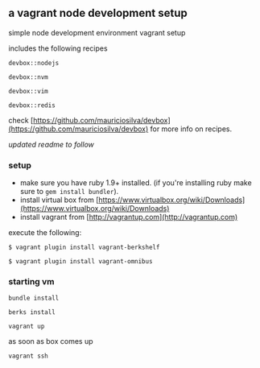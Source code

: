 ## a vagrant node development setup 

simple node development environment vagrant setup

includes the following recipes 

  `devbox::nodejs`

  `devbox::nvm`

  `devbox::vim`

  `devbox::redis`

check [https://github.com/mauriciosilva/devbox](https://github.com/mauriciosilva/devbox) for more info on recipes.

*updated readme to follow*

### setup

* make sure you have ruby 1.9+ installed. (if you're installing ruby make sure to `gem install bundler`).
* install virtual box from [https://www.virtualbox.org/wiki/Downloads](https://www.virtualbox.org/wiki/Downloads)
* install vagrant from [http://vagrantup.com](http://vagrantup.com)

execute the following:

`$ vagrant plugin install vagrant-berkshelf`

`$ vagrant plugin install vagrant-omnibus`


### starting vm
`bundle install`

`berks install`

`vagrant up`

as soon as box comes up

`vagrant ssh`



